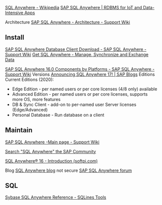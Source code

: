 [SQL Anywhere - Wikipedia](https://en.wikipedia.org/wiki/SQL_Anywhere)
[SAP SQL Anywhere | RDBMS for IoT and Data-Intensive Apps](https://www.sap.com/products/technology-platform/sql-anywhere.html)

Architecture
[SAP SQL Anywhere - Architecture - Support Wiki](https://wiki.scn.sap.com/wiki/display/SQLANY/SQL+Anywhere)


## Install
[SAP SQL Anywhere Database Client Download - SAP SQL Anywhere - Support Wiki](https://wiki.scn.sap.com/wiki/display/SQLANY/SAP+SQL+Anywhere+Database+Client+Download)
[Get SQL Anywhere - Manage, Synchronize and Exchange Data](https://sqlanywhere.info/)

[SAP SQL Anywhere 16.0 Components by Platforms - SAP SQL Anywhere - Support Wiki](https://wiki.scn.sap.com/wiki/display/SQLANY/SAP+SQL+Anywhere+16.0+Components+by+Platforms#SA)
Versions
[Announcing SQL Anywhere 17! | SAP Blogs](https://blogs.sap.com/2015/07/15/announcing-sql-anywhere-17-2/)
Editions
Current Editions (2020):

- Edge Edition - per named users or per core licenses (4/8 only) available
- Advanced Edition - per named users or per core licenses, supports more OS, more features
- DB & Sync Client - add-on to per-named user Server licenses (Edge/Advanced)
- Personal Database - Run database on a client


## Maintain

[SAP SQL Anywhere -Main page - Support Wiki](https://wiki.scn.sap.com/wiki/display/SQLANY)

[Search "SQL Anywhere" the SAP Community](https://community.sap.com/search/?by=updated&ct=all&mt=67837800100800005169)

[SQL Anywhere® 16 - Introduction (softpi.com)](https://www.softpi.com/wp-content/uploads/2016/05/SAP_Sybase_SQL_Anywhere_16_INTRO.pdf)


Blog
[SQL Anywhere blog](http://sqlanywhere.blogspot.com/)
not secure [SAP SQL Anywhere forum](https://130.214.205.148/)


## SQL 

[Sybase SQL Anywhere Reference - SQLines Tools](http://www.sqlines.com/sybase-asa)